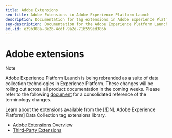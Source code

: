 ```yaml
---
title: Adobe Extensions
seo-title: Adobe Extensions in Adobe Experience Platform Launch
description: Documentation for tag extensions in Adobe Experience Platform Data Collection.
seo-description: Documentation for the Adobe Experience Platform Launch Extensions provided by Adobe solutions.
exl-id: e39b308a-8e2b-4cdf-9a2e-71b559ed386b
---
```

# Adobe extensions

>[!NOTE]
>
>Adobe Experience Platform Launch is being rebranded as a suite of data collection technologies in Experience Platform. These changes will be rolling out across all product documentation in the coming weeks. Please refer to the following [document](../../launch-term-updates.md) for a consolidated reference of the terminology changes.

Learn about the extensions available from the [!DNL Adobe Experience Platform] Data Collection tag extensions library.

* [Adobe Extensions Overview](/help/extension-reference/web/overview.md)
* [Third-Party Extensions](/help/extension-reference/3rd-party-extensions.md)
